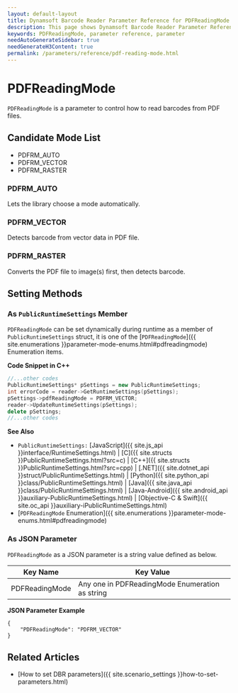 ```yaml
---
layout: default-layout
title: Dynamsoft Barcode Reader Parameter Reference for PDFReadingMode
description: This page shows Dynamsoft Barcode Reader Parameter Reference for PDFReadingMode.
keywords: PDFReadingMode, parameter reference, parameter
needAutoGenerateSidebar: true
needGenerateH3Content: true
permalink: /parameters/reference/pdf-reading-mode.html
---
```



# PDFReadingMode 

`PDFReadingMode` is a parameter to control how to read barcodes from PDF files. 

## Candidate Mode List
- PDFRM_AUTO
- PDFRM_VECTOR
- PDFRM_RASTER

### PDFRM_AUTO
Lets the library choose a mode automatically.


### PDFRM_VECTOR
Detects barcode from vector data in PDF file.

### PDFRM_RASTER
Converts the PDF file to image(s) first, then detects barcode.


## Setting Methods

### As `PublicRuntimeSettings` Member
`PDFReadingMode` can be set dynamically during runtime as a member of `PublicRuntimeSettings` struct, it is one of the [`PDFReadingMode`]({{ site.enumerations }}parameter-mode-enums.html#pdfreadingmode) Enumeration items.


**Code Snippet in C++**
```cpp
//...other codes
PublicRuntimeSettings* pSettings = new PublicRuntimeSettings;
int errorCode = reader->GetRuntimeSettings(pSettings);
pSettings->pdfReadingMode = PDFRM_VECTOR;
reader->UpdateRuntimeSettings(pSettings);
delete pSettings;
//...other codes
```


**See Also**      
- `PublicRuntimeSettings:` [JavaScript]({{ site.js_api }}interface/RuntimeSettings.html) \| [C]({{ site.structs }}PublicRuntimeSettings.html?src=c) \| [C++]({{ site.structs }}PublicRuntimeSettings.html?src=cpp) \| [.NET]({{ site.dotnet_api }}struct/PublicRuntimeSettings.html) \| [Python]({{ site.python_api }}class/PublicRuntimeSettings.html) \| [Java]({{ site.java_api }}class/PublicRuntimeSettings.html) \| [Java-Android]({{ site.android_api }}auxiliary-PublicRuntimeSettings.html) \| [Objective-C & Swift]({{ site.oc_api }}auxiliary-iPublicRuntimeSettings.html)
- [`PDFReadingMode` Enumeration]({{ site.enumerations }}parameter-mode-enums.html#pdfreadingmode)


### As JSON Parameter
`PDFReadingMode` as a JSON parameter is a string value defined as below.   

| Key Name | Key Value |
| -------- | --------- |
| PDFReadingMode | Any one in PDFReadingMode Enumeration as string |



**JSON Parameter Example**   
```
{
    "PDFReadingMode": "PDFRM_VECTOR" 
}
```


<!--
## Impacts on Performance
### Speed
Setting `PDFReadingMode` to PDFRM_VECTOR or PDFRM_RASTER when barcode type (image or vector) in PDF file is certain may speed up the process. 

### Read Rate
Setting `PDFReadingMode` to PDFRM_AUTO when barcode type (image or vector) in PDF file is uncertain may improve the Read Rate. 

### Accuracy
`PDFReadingMode` has no influence on the Accuracy.


-->
## Related Articles
- [How to set DBR parameters]({{ site.scenario_settings }}how-to-set-parameters.html)
